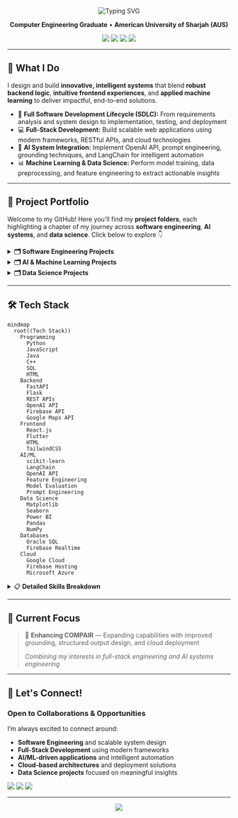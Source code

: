 <div align="center">

<p align="center">
  <img src="https://readme-typing-svg.herokuapp.com?font=Fira+Code&weight=600&size=24&pause=1000&color=6C63FF&center=true&vCenter=true&width=700&height=70&lines=Hi,+I'm+Warda+Ul+Hasan;Software+Engineer+|+Full+Stack+Developer;AI+Systems+Engineer+|+ML+%26+Data+Science;Building+Intelligent+Solutions" alt="Typing SVG" />
</p>

**Computer Engineering Graduate** • **American University of Sharjah (AUS)**

<p align="center">
  <a href="https://www.linkedin.com/in/wardaulhasan"><img src="https://img.shields.io/badge/LinkedIn-Connect-0077B5?style=flat-square&logo=linkedin" /></a>
  <a href="mailto:wardaulhasan@gmail.com"><img src="https://img.shields.io/badge/Email-Contact-D14836?style=flat-square&logo=gmail&logoColor=white" /></a>
  <a href="https://github.com/wardacoder"><img src="https://img.shields.io/badge/GitHub-Follow-181717?style=flat-square&logo=github" /></a>
  <a href="https://www.google.com/maps/place/Dubai,+United+Arab+Emirates/"><img src="https://img.shields.io/badge/Dubai%2C%20UAE-Location-FF5733?style=flat-square&logo=google-maps&logoColor=white" /></a>
</p>

</div>

---

## 🚀 What I Do

I design and build **innovative, intelligent systems** that blend **robust backend logic**, **intuitive frontend experiences**, and **applied machine learning** to deliver impactful, end-to-end solutions.

- 🔄 **Full Software Development Lifecycle (SDLC):** From requirements analysis and system design to implementation, testing, and deployment  
- 💻 **Full-Stack Development:** Build scalable web applications using modern frameworks, RESTful APIs, and cloud technologies  
- 🤖 **AI System Integration:** Implement OpenAI API, prompt engineering, grounding techniques, and LangChain for intelligent automation  
- 📊 **Machine Learning & Data Science:** Perform model training, data preprocessing, and feature engineering to extract actionable insights 

---

## 💼 Project Portfolio

Welcome to my GitHub! Here you'll find my **project folders**, each highlighting a chapter of my journey across **software engineering**, **AI systems**, and **data science**. Click below to explore 👇

<details>
<summary><b>🗂️ Software Engineering Projects</b></summary>

#### 🧠 **COMPAIR – AI-Powered Comparison Assistant**
> Full-stack AI web application for intelligent comparisons of anything — from gadgets to subscription plans
- **Tech:** React.js, FastAPI, REST APIs, OpenAI API
- **Focus:** Structured AI reasoning, prompt grounding, seamless UX
- [View Project →](https://github.com/wardacoder/COMPAIR)

#### ⚙️ **Automated Laundromat System**
> Complete SDLC project automating laundromat services from booking to tracking
- **Tech:** Flutter, Firebase, UML design
- **Focus:** Scalability, clean architecture
- [View Project →](https://github.com/wardacoder/Automated-Laundromat-System)

#### 🚗 **Smart Toll Gate System**
> IoT-based solution integrating hardware and software for automated toll operations
- **Tech:** Python, Flask, Raspberry Pi, REST APIs
- **Focus:** Embedded systems, web communication
- [View Project →](https://github.com/wardacoder/Smart-Toll-Gate-System)

</details>

<details>
<summary><b>🗂️ AI & Machine Learning Projects</b></summary>

#### 🧩 **COMPAIR – AI Integration**
> Advanced prompt engineering and API integration within COMPAIR
- **Tech:** OpenAI API, LangChain
- **Focus:** Prompt templates, grounding strategies, minimizing hallucinations
- [View Project →](https://github.com/wardacoder/COMPAIR)

#### 🌊 **Flood Prediction System**
> Machine learning model predicting flood likelihood using real-world data
- **Tech:** Python, scikit-learn, semi-supervised learning (KNN with pseudo-labeling)
- **Focus:** Data preprocessing, feature selection, model evaluation (accuracy, precision, recall, F1-score)
- [View Project →](https://github.com/wardacoder/Flood-Prediction-ML)

#### 🧬 **Protein Stability Prediction**
> Predicting protein stability using ensemble methods
- **Tech:** Random Forest, PCA for dimensionality reduction
- **Focus:** Data analysis, training, visualization with Matplotlib and Seaborn

</details>

<details>
<summary><b>🗂️ Data Science Projects</b></summary>

Projects focused on **extracting insights**, **analyzing trends**, and **visualizing model performance**.

**Tools:** Python, Pandas, NumPy, Matplotlib, Seaborn, Power BI

</details>

---

## 🛠️ Tech Stack

```mermaid
mindmap
  root((Tech Stack))
    Programming
      Python
      JavaScript
      Java
      C++
      SQL
      HTML
    Backend
      FastAPI
      Flask
      REST APIs
      OpenAI API
      Firebase API
      Google Maps API
    Frontend
      React.js
      Flutter
      HTML
      TailwindCSS
    AI/ML
      scikit-learn
      LangChain
      OpenAI API
      Feature Engineering
      Model Evaluation
      Prompt Engineering
    Data Science
      Matplotlib
      Seaborn
      Power BI
      Pandas
      NumPy
    Databases
      Oracle SQL
      Firebase Realtime
    Cloud
      Google Cloud
      Firebase Hosting
      Microsoft Azure
```

<details>
<summary>📋 <b>Detailed Skills Breakdown</b></summary>

### Programming Languages
`Python` `Java` `C++` `JavaScript` `SQL` `HTML`

### Backend Development
`FastAPI` `Flask` `REST APIs` `OpenAI API` `Firebase API` `Google Maps API`

### Frontend Development
`React.js` `Flutter` `HTML` `TailwindCSS`

### Artificial Intelligence & Machine Learning
- **Frameworks:** `scikit-learn` `LangChain` `OpenAI API`
- **Techniques:** Supervised & Unsupervised Learning, Feature Engineering, Dimensionality Reduction (PCA), Model Evaluation (AUC, ROC), Hyperparameter Tuning, Prompt Engineering

### Data Science & Visualization
`Matplotlib` `Seaborn` `Power BI`

### Databases
`SQL (Oracle)` `NoSQL (Firebase Realtime Database)`

### Cloud Platforms
`Google Cloud Platform (GCP)` `Firebase Hosting` `Microsoft Azure`

</details>

---

## 💼 Current Focus

> 🔨 **Enhancing COMPAIR** — Expanding capabilities with improved grounding, structured output design, and cloud deployment
> 
> *Combining my interests in full-stack engineering and AI systems engineering*

---

## 🤝 Let's Connect!

<div align="leftr">

### Open to Collaborations & Opportunities  

I’m always excited to connect around:  

-  **Software Engineering** and scalable system design  
-  **Full-Stack Development** using modern frameworks  
-  **AI/ML-driven applications** and intelligent automation  
-  **Cloud-based architectures** and deployment solutions  
-  **Data Science projects** focused on meaningful insights  

<p align="left">
  <a href="https://www.linkedin.com/in/wardaulhasan"><img src="https://img.shields.io/badge/LinkedIn-Connect-0077B5?style=flat-square&logo=linkedin" /></a>
  <a href="mailto:wardaulhasan@gmail.com"><img src="https://img.shields.io/badge/Email-Contact-D14836?style=flat-square&logo=gmail&logoColor=white" /></a>
  <a href="https://www.google.com/maps/place/Dubai,+United+Arab+Emirates/"><img src="https://img.shields.io/badge/Dubai%2C%20UAE-Location-FF5733?style=flat-square&logo=google-maps&logoColor=white" /></a>
</p>

</div>

---

<p align="center">
  <img src="https://capsule-render.vercel.app/api?type=waving&color=6C63FF&height=100&section=footer&text=%22Code%20is%20the%20engine,%20data%20is%20the%20fuel,%20and%20intelligence%20is%20the%20outcome.%22&fontSize=16&fontAlignY=70&fontColor=ffffff"/>
</p>
